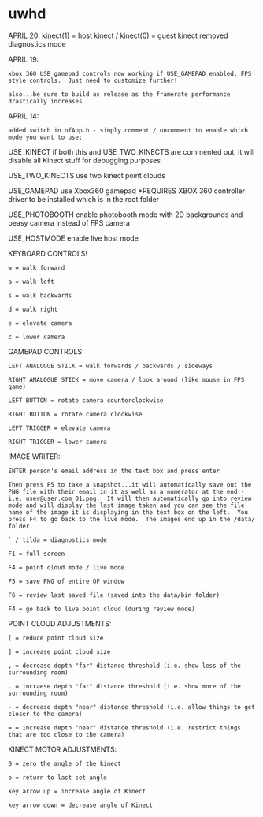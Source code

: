 # uwhd

APRIL 20:
    kinect(1) = host kinect / kinect(0) = guest kinect
    removed diagnostics mode

APRIL 19:

    xbox 360 USB gamepad controls now working if USE_GAMEPAD enabled. FPS style controls.  Just need to customize further!

    also...be sure to build as release as the framerate performance drastically increases

APRIL 14:

    added switch in ofApp.h - simply comment / uncomment to enable which mode you want to use:


USE_KINECT
    if both this and USE_TWO_KINECTS are commented out, it will disable all Kinect stuff for debugging purposes

USE_TWO_KINECTS
    use two kinect point clouds

USE_GAMEPAD
    use Xbox360 gamepad
    *REQUIRES XBOX 360 controller driver to be installed which is in the root folder

USE_PHOTOBOOTH
    enable photobooth mode with 2D backgrounds and peasy camera instead of FPS camera

USE_HOSTMODE
    enable live host mode


KEYBOARD CONTROLS!

    w = walk forward

    a = walk left

    s = walk backwards

    d = walk right

    e = elevate camera

    c = lower camera


GAMEPAD CONTROLS:

    LEFT ANALOGUE STICK = walk forwards / backwards / sideways

    RIGHT ANALOGUE STICK = move camera / look around (like mouse in FPS game)

    LEFT BUTTON = rotate camera counterclockwise

    RIGHT BUTTON = rotate camera clockwise

    LEFT TRIGGER = elevate camera

    RIGHT TRIGGER = lower camera


IMAGE WRITER:

    ENTER person's email address in the text box and press enter

    Then press F5 to take a snapshot...it will automatically save out the PNG file with their email in it as well as a numerator at the end - i.e. user@user.com_01.png.  It will then automatically go into review mode and will display the last image taken and you can see the file name of the image it is displaying in the text box on the left.  You press F4 to go back to the live mode.  The images end up in the /data/ folder.

    ` / tilda = diagnostics mode

    F1 = full screen

    F4 = point cloud mode / live mode
        
    F5 = save PNG of entire OF window

    F6 = review last saved file (saved into the data/bin folder)

    F4 = go back to live point cloud (during review mode)


POINT CLOUD ADJUSTMENTS:

    [ = reduce point cloud size

    ] = increase point cloud size

    , = decrease depth "far" distance threshold (i.e. show less of the surrounding room)

    . = incraese depth "far" distance threshold (i.e. show more of the surrounding room)

    - = decrease depth "near" distance threshold (i.e. allow things to get closer to the camera)

    = = increase depth "near" distance threshold (i.e. restrict things that are too close to the camera)


KINECT MOTOR ADJUSTMENTS:

    0 = zero the angle of the kinect

    o = return to last set angle

    key arrow up = increase angle of Kinect

    key arrow down = decrease angle of Kinect